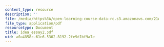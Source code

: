 ```yaml
---
content_type: resource
description: ''
file: /media/https%3A/open-learning-course-data-rc.s3.amazonaws.com/21w-730-2-the-creative-spark-fall-2004/a0a4858c61c6530281922fe9d1bf9a7e_idea_essay2.pdf
file_type: application/pdf
resourcetype: Document
title: idea_essay2.pdf
uid: a0a4858c-61c6-5302-8192-2fe9d1bf9a7e
---
```

